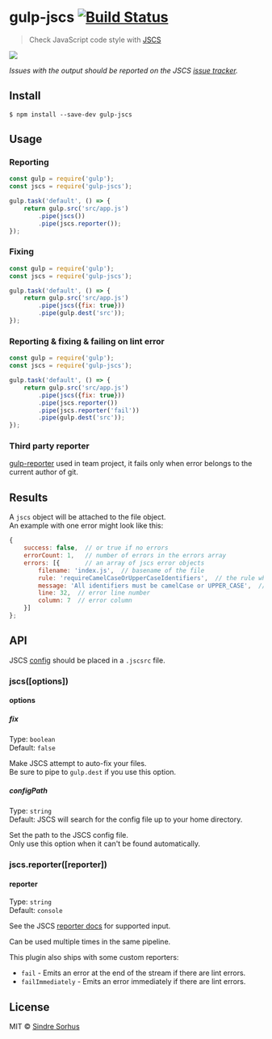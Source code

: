 # gulp-jscs [![Build Status](https://travis-ci.org/jscs-dev/gulp-jscs.svg?branch=master)](https://travis-ci.org/jscs-dev/gulp-jscs)

> Check JavaScript code style with [JSCS](http://jscs.info)

![](screenshot.png)

*Issues with the output should be reported on the JSCS [issue tracker](https://github.com/jscs-dev/node-jscs/issues).*


## Install

```
$ npm install --save-dev gulp-jscs
```


## Usage

### Reporting

```js
const gulp = require('gulp');
const jscs = require('gulp-jscs');

gulp.task('default', () => {
	return gulp.src('src/app.js')
		.pipe(jscs())
		.pipe(jscs.reporter());
});
```

### Fixing

```js
const gulp = require('gulp');
const jscs = require('gulp-jscs');

gulp.task('default', () => {
	return gulp.src('src/app.js')
		.pipe(jscs({fix: true}))
		.pipe(gulp.dest('src'));
});
```

### Reporting & fixing & failing on lint error

```js
const gulp = require('gulp');
const jscs = require('gulp-jscs');

gulp.task('default', () => {
	return gulp.src('src/app.js')
		.pipe(jscs({fix: true}))
		.pipe(jscs.reporter())
		.pipe(jscs.reporter('fail'))
		.pipe(gulp.dest('src'));
});
```

### Third party reporter

[gulp-reporter](https://github.com/gucong3000/gulp-reporter) used in team project, it fails only when error belongs to the current author of git.

## Results

A `jscs` object will be attached to the file object.  
An example with one error might look like this:

```js
{
	success: false,  // or true if no errors
	errorCount: 1,   // number of errors in the errors array
	errors: [{       // an array of jscs error objects
		filename: 'index.js',  // basename of the file
		rule: 'requireCamelCaseOrUpperCaseIdentifiers',  // the rule which triggered the error
		message: 'All identifiers must be camelCase or UPPER_CASE',  // error message
		line: 32,  // error line number
		column: 7  // error column
	}]
};
```


## API

JSCS [config](http://jscs.info/overview.html#options) should be placed in a `.jscsrc` file.

### jscs([options])

#### options

##### fix

Type: `boolean`  
Default: `false`

Make JSCS attempt to auto-fix your files.  
Be sure to pipe to `gulp.dest` if you use this option.

##### configPath

Type: `string`  
Default: JSCS will search for the config file up to your home directory.

Set the path to the JSCS config file.  
Only use this option when it can't be found automatically.

### jscs.reporter([reporter])

#### reporter

Type: `string`  
Default: `console`

See the JSCS [reporter docs](http://jscs.info/overview#-reporter-r) for supported input.

Can be used multiple times in the same pipeline.

This plugin also ships with some custom reporters:

- `fail` - Emits an error at the end of the stream if there are lint errors.
- `failImmediately` - Emits an error immediately if there are lint errors.


## License

MIT © [Sindre Sorhus](http://sindresorhus.com)
